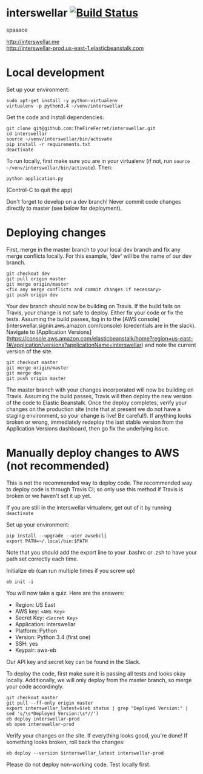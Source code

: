 # interswellar [![Build Status](https://travis-ci.org/TheFireFerret/interswellar.svg?branch=master)](https://travis-ci.org/TheFireFerret/interswellar)
spaaace  

http://interswellar.me  
http://interswellar-prod.us-east-1.elasticbeanstalk.com

# Local development

Set up your environment:
```
sudo apt-get install -y python-virtualenv
virtualenv -p python3.4 ~/venv/interswellar
```

Get the code and install dependencies:
```
git clone git@github.com:TheFireFerret/interswellar.git
cd interswellar
source ~/venv/interswellar/bin/activate
pip install -r requirements.txt
deactivate
```

To run locally, first make sure you are in your virtualenv (if not, run 
`source ~/venv/interswellar/bin/activate`). Then:
```
python application.py
```
(Control-C to quit the app)

Don't forget to develop on a dev branch! Never commit code changes directly to master (see below for deployment).

# Deploying changes

First, merge in the master branch to your local dev branch and fix any merge conflicts locally. For this example, 'dev' will be
the name of our dev branch. 

```
git checkout dev
git pull origin master
git merge origin/master
<fix any merge conflicts and commit changes if necessary>
git push origin dev
```

Your dev branch should now be building on Travis. If the build fails on Travis, your change is not safe to deploy. Either fix your code or fix the tests. Assuming the build passes, log in to the [AWS console] (interswellar.signin.aws.amazon.com/console) (credentials are in the slack). Navigate to [Application Versions] (https://console.aws.amazon.com/elasticbeanstalk/home?region=us-east-1#/application/versions?applicationName=interswellar) and note the current version of the site.

```
git checkout master
git merge origin/master
git merge dev
git push origin master
```

The master branch with your changes incorporated will now be building on Travis. Assuming the build passes, Travis will then deploy the new version of the code to Elastic Beanstalk. Once the deploy completes, verify your changes on the production site (note that at present we do not have a staging environment, so your change is live! Be careful!). If anything looks broken or wrong, immediately redeploy the last stable version from the Application Versions dashboard, then go fix the underlying issue.

# Manually deploy changes to AWS (not recommended)

This is not the recommended way to deploy code. The recommended way to deploy
code is through Travis CI; so only use this method if Travis is broken or we
haven't set it up yet.

If you are still in the interswellar virtualenv, get out of it by running 
`deactivate`

Set up your environment:
```
pip install --upgrade --user awsebcli
export PATH=~/.local/bin:$PATH
```
Note that you should add the export line to your .bashrc or .zsh to have your 
path set correctly each time.

Initialize eb (can run multiple times if you screw up)
```
eb init -i
```

You will now take a quiz. Here are the answers:

* Region: US East
* AWS key: `<AWS Key>`
* Secret Key: `<Secret Key>`
* Application: interswellar
* Platform: Python
* Version: Python 3.4 (first one)
* SSH: yes
* Keypair: aws-eb

Our API key and secret key can be found in the Slack.


To deploy the code, first make sure it is passing all tests and looks okay 
locally. Additionally, we will only deploy from the master branch, so merge
your code accordingly.

```
git checkout master
git pull --ff-only origin master
export interswellar_latest=$(eb status | grep "Deployed Version:" | sed 's/\s*Deployed Version:\s*//')
eb deploy interswellar-prod
eb open interswellar-prod
```

Verify your changes on the site. If everything looks good, you're done! If 
something looks broken, roll back the changes:

```
eb deploy --version $interswellar_latest interswellar-prod
```

Please do not deploy non-working code. Test locally first.
